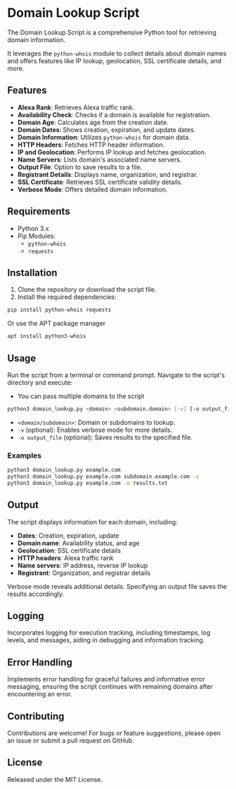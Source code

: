 # Domain Lookup Script

The Domain Lookup Script is a comprehensive Python tool for retrieving domain information.

It leverages the `python-whois` module to collect details about domain names and offers features like IP lookup, geolocation, SSL certificate details, and more.

## Features

- **Alexa Rank**: Retrieves Alexa traffic rank.
- **Availability Check**: Checks if a domain is available for registration.
- **Domain Age**: Calculates age from the creation date.
- **Domain Dates**: Shows creation, expiration, and update dates.
- **Domain Information**: Utilizes `python-whois` for domain data.
- **HTTP Headers**: Fetches HTTP header information.
- **IP and Geolocation**: Performs IP lookup and fetches geolocation.
- **Name Servers**: Lists domain's associated name servers.
- **Output File**: Option to save results to a file.
- **Registrant Details**: Displays name, organization, and registrar.
- **SSL Certificate**: Retrieves SSL certificate validity details.
- **Verbose Mode**: Offers detailed domain information.

## Requirements

- Python 3.x
- Pip Modules:
  - `python-whois`
  - `requests`

## Installation

1. Clone the repository or download the script file.
2. Install the required dependencies:

```bash
pip install python-whois requests
```
Or use the APT package manager
```bash
apt install python3-whois
```

## Usage

Run the script from a terminal or command prompt. Navigate to the script's directory and execute:
  - You can pass multiple domains to the script

```bash
python3 domain_lookup.py <domain> <subdomain.domain> [-v] [-o output_file]
```

- `<domain/subdomain>`: Domain or subdomains to lookup.
- `-v` (optional): Enables verbose mode for more details.
- `-o output_file` (optional): Saves results to the specified file.

### Examples

```bash
python3 domain_lookup.py example.com
python3 domain_lookup.py example.com subdomain.example.com -v
python3 domain_lookup.py example.com -o results.txt
```

## Output

The script displays information for each domain, including:

- **Dates**: Creation, expiration, update
- **Domain name**: Availability status, and age
- **Geolocation**: SSL certificate details
- **HTTP headers**: Alexa traffic rank
- **Name servers**: IP address, reverse IP lookup
- **Registrant**: Organization, and registrar details

Verbose mode reveals additional details. Specifying an output file saves the results accordingly.

## Logging

Incorporates logging for execution tracking, including timestamps, log levels, and messages, aiding in debugging and information tracking.

## Error Handling

Implements error handling for graceful failures and informative error messaging, ensuring the script continues with remaining domains after encountering an error.

## Contributing

Contributions are welcome! For bugs or feature suggestions, please open an issue or submit a pull request on GitHub.

## License

Released under the MIT License.
